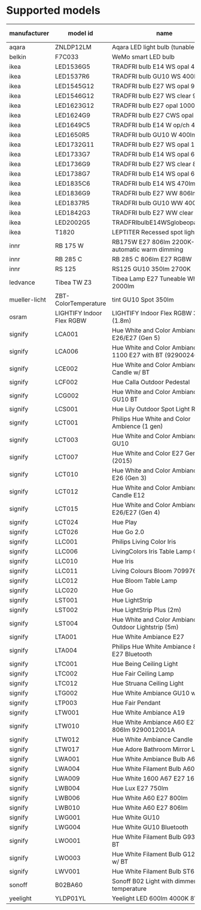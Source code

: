 # Supported models
|manufacturer |        model id         |                           name                           |calculation modes| color modes |
|-------------|-------------------------|----------------------------------------------------------|-----------------|-------------|
|aqara        |ZNLDP12LM                |Aqara LED light bulb (tunable white)                      |lut              |color_temp   |
|belkin       |F7C033                   |WeMo smart LED bulb                                       |lut              |brightness   |
|ikea         |LED1536G5                |TRADFRI bulb E14 WS opal 400lm                            |lut              |color_temp   |
|ikea         |LED1537R6                |TRADFRI bulb GU10 WS 400lm                                |lut              |color_temp   |
|ikea         |LED1545G12               |TRADFRI bulb E27 WS opal 980lm                            |lut              |color_temp   |
|ikea         |LED1546G12               |TRADFRI bulb E27 WS clear 950lm                           |lut              |color_temp   |
|ikea         |LED1623G12               |TRADFRI bulb E27 opal 1000lm                              |lut              |brightness   |
|ikea         |LED1624G9                |TRADFRI bulb E27 CWS opal 600lm                           |lut              |color_temp,hs|
|ikea         |LED1649C5                |TRADFRI bulb E14 W op/ch 400lm                            |lut              |brightness   |
|ikea         |LED1650R5                |TRADFRI bulb GU10 W 400lm                                 |lut              |brightness   |
|ikea         |LED1732G11               |TRADFRI bulb E27 WS opal 1000lm                           |lut              |color_temp   |
|ikea         |LED1733G7                |TRADFRI bulb E14 WS opal 600lm                            |lut              |color_temp   |
|ikea         |LED1736G9                |TRADFRI bulb E27 WS clear 806lm                           |lut              |color_temp   |
|ikea         |LED1738G7                |TRADFRI bulb E14 WS opal 600lm                            |lut              |color_temp   |
|ikea         |LED1835C6                |TRADFRI bulb E14 WS 470lm                                 |lut              |color_temp   |
|ikea         |LED1836G9                |TRADFRI bulb E27 WW 806lm                                 |lut              |brightness   |
|ikea         |LED1837R5                |TRADFRI bulb GU10 WW 400lm                                |lut              |brightness   |
|ikea         |LED1842G3                |TRADFRI bulb E27 WW clear 250lm                           |lut              |brightness   |
|ikea         |LED2002G5                |TRADFRIbulbE14WSglobeopal470lm                            |lut              |color_temp   |
|ikea         |T1820                    |LEPTITER Recessed spot light                              |lut              |color_temp   |
|innr         |RB 175 W                 |RB175W E27 806lm 2200K-2700K automatic warm dimming       |lut              |brightness   |
|innr         |RB 285 C                 |RB 285 C 806lm E27 RGBW                                   |lut              |color_temp,hs|
|innr         |RS 125                   |RS125 GU10 350lm 2700K                                    |lut              |brightness   |
|ledvance     |Tibea TW Z3              |Tibea Lamp E27 Tuneable White 2000lm                      |lut              |color_temp   |
|mueller-licht|ZBT-ColorTemperature     |tint GU10 Spot 350lm                                      |lut              |color_temp   |
|osram        |LIGHTIFY Indoor Flex RGBW|LIGHTIFY Indoor Flex RGBW 3P (1.8m)                       |lut              |color_temp,hs|
|signify      |LCA001                   |Hue White and Color Ambiance A19 E26/E27 (Gen 5)          |lut              |color_temp,hs|
|signify      |LCA006                   |Hue White and Color Ambiance 1100 E27 with BT (9290024688)|lut              |color_temp,hs|
|signify      |LCE002                   |Hue White and Color Ambiance E14 Candle w/ BT             |lut              |color_temp,hs|
|signify      |LCF002                   |Hue Calla Outdoor Pedestal                                |lut              |color_temp,hs|
|signify      |LCG002                   |Hue White and Color Ambiance GU10 BT                      |lut              |color_temp,hs|
|signify      |LCS001                   |Hue Lily Outdoor Spot Light RGBCCT                        |lut              |color_temp,hs|
|signify      |LCT001                   |Philips Hue White and Color Ambience (1 gen)              |lut              |color_temp,hs|
|signify      |LCT003                   |Hue White and Color Ambiance Spot GU10                    |lut              |color_temp,hs|
|signify      |LCT007                   |Hue White and Color E27 Gen2 (2015)                       |lut              |color_temp,hs|
|signify      |LCT010                   |Hue White and Color Ambiance A19 E26 (Gen 3)              |lut              |color_temp,hs|
|signify      |LCT012                   |Hue White and Color Ambiance Candle E12                   |lut              |color_temp,hs|
|signify      |LCT015                   |Hue White and Color Ambiance A19 E26/E27 (Gen 4)          |lut              |color_temp,hs|
|signify      |LCT024                   |Hue Play                                                  |lut              |color_temp,hs|
|signify      |LCT026                   |Hue Go 2.0                                                |lut              |color_temp,hs|
|signify      |LLC001                   |Philips Living Color Iris                                 |lut              |hs           |
|signify      |LLC006                   |LivingColors Iris Table Lamp Gen3                         |lut              |hs,brightness|
|signify      |LLC010                   |Hue Iris                                                  |lut              |hs           |
|signify      |LLC011                   |Living Colours Bloom 7099760PH                            |lut              |hs           |
|signify      |LLC012                   |Hue Bloom Table Lamp                                      |lut              |hs           |
|signify      |LLC020                   |Hue Go                                                    |lut              |color_temp,hs|
|signify      |LST001                   |Hue LightStrip                                            |lut              |hs           |
|signify      |LST002                   |Hue LightStrip Plus (2m)                                  |lut              |color_temp,hs|
|signify      |LST004                   |Hue White and Color Ambiance LED Outdoor Lightstrip (5m)  |lut              |color_temp,hs|
|signify      |LTA001                   |Hue White Ambiance E27                                    |lut              |color_temp   |
|signify      |LTA004                   |Philips Hue White Ambiance 800 E27 Bluetooth              |lut              |color_temp   |
|signify      |LTC001                   |Hue Being Ceiling Light                                   |lut              |color_temp   |
|signify      |LTC002                   |Hue Fair Ceiling Lamp                                     |lut              |color_temp   |
|signify      |LTC012                   |Hue Struana Ceiling Light                                 |lut              |color_temp   |
|signify      |LTG002                   |Hue White Ambiance GU10 w/ BT                             |lut              |color_temp   |
|signify      |LTP003                   |Hue Fair Pendant                                          |lut              |color_temp   |
|signify      |LTW001                   |Hue White Ambiance A19                                    |lut              |color_temp   |
|signify      |LTW010                   |Hue White Ambiance A60 E27 806lm 9290012001A              |lut              |color_temp   |
|signify      |LTW012                   | Hue White Ambiance Candle E14                            |lut              |color_temp   |
|signify      |LTW017                   |Hue Adore Bathroom Mirror Light                           |lut              |color_temp   |
|signify      |LWA001                   |Hue White Ambiance Bulb A60 E27                           |lut              |brightness   |
|signify      |LWA004                   |Hue White Filament Bulb A60 E27                           |lut              |brightness   |
|signify      |LWA009                   |Hue White 1600 A67 E27 1600lm                             |lut              |brightness   |
|signify      |LWB004                   |Hue Lux E27 750lm                                         |lut              |brightness   |
|signify      |LWB006                   |Hue White A60 E27 800lm                                   |lut              |brightness   |
|signify      |LWB010                   |Hue White A60 E27 806lm                                   |lut              |brightness   |
|signify      |LWG001                   |Hue White GU10                                            |lut              |brightness   |
|signify      |LWG004                   |Hue White GU10 Bluetooth                                  |lut              |brightness   |
|signify      |LWO001                   |Hue White Filament Bulb G93 E27 w/ BT                     |lut              |brightness   |
|signify      |LWO003                   |Hue White Filament Bulb G125 E27 w/ BT                    |lut              |brightness   |
|signify      |LWV001                   |Hue White Filament Bulb ST64 E27                          |lut              |brightness   |
|sonoff       |B02BA60                  |Sonoff B02 Light with dimmer and temperature              |lut              |color_temp   |
|yeelight     |YLDP01YL                 |Yeelight LED 600lm 4000K 8W WiFi                          |lut              |brightness   |
